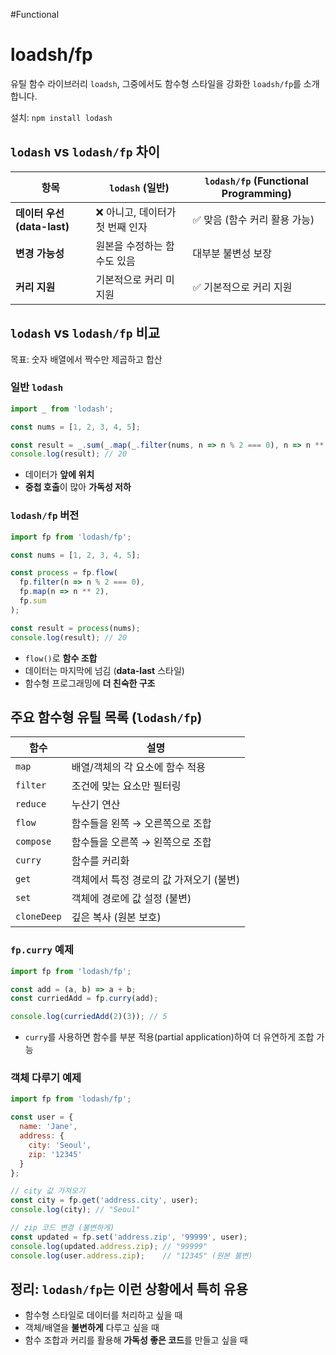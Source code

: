 #Functional 

# loadsh/fp

유틸 함수 라이브러리 `loadsh`, 그중에서도 함수형 스타일을 강화한 `loadsh/fp`를 소개합니다.

설치: `npm install lodash`

## `lodash` vs `lodash/fp` 차이

| 항목                    | `lodash` (일반)       | `lodash/fp` (Functional Programming) |
| --------------------- | ------------------- | ------------------------------------ |
| **데이터 우선(data-last)** | ❌ 아니고, 데이터가 첫 번째 인자 | ✅ 맞음 (함수 커리 활용 가능)                   |
| **변경 가능성**            | 원본을 수정하는 함수도 있음     | 대부분 불변성 보장                           |
| **커리 지원**             | 기본적으로 커리 미지원        | ✅ 기본적으로 커리 지원                        |

## `lodash` vs `lodash/fp` 비교

목표: 숫자 배열에서 짝수만 제곱하고 합산

### 일반 `lodash`
```js
import _ from 'lodash';

const nums = [1, 2, 3, 4, 5];

const result = _.sum(_.map(_.filter(nums, n => n % 2 === 0), n => n ** 2));
console.log(result); // 20
```
- 데이터가 **앞에 위치**
- **중첩 호출**이 많아 **가독성 저하**

### `lodash/fp` 버전
```js
import fp from 'lodash/fp';

const nums = [1, 2, 3, 4, 5];

const process = fp.flow(
  fp.filter(n => n % 2 === 0),
  fp.map(n => n ** 2),
  fp.sum
);

const result = process(nums);
console.log(result); // 20
```
- `flow()`로 **함수 조합**
- 데이터는 마지막에 넘김 (**data-last** 스타일)
- 함수형 프로그래밍에 **더 친숙한 구조**

## 주요 함수형 유틸 목록 (`lodash/fp`)

| 함수          | 설명                      |
| ----------- | ----------------------- |
| `map`       | 배열/객체의 각 요소에 함수 적용      |
| `filter`    | 조건에 맞는 요소만 필터링          |
| `reduce`    | 누산기 연산                  |
| `flow`      | 함수들을 왼쪽 → 오른쪽으로 조합      |
| `compose`   | 함수들을 오른쪽 → 왼쪽으로 조합      |
| `curry`     | 함수를 커리화                 |
| `get`       | 객체에서 특정 경로의 값 가져오기 (불변) |
| `set`       | 객체에 경로에 값 설정 (불변)       |
| `cloneDeep` | 깊은 복사 (원본 보호)           |

### `fp.curry` 예제
```js
import fp from 'lodash/fp';

const add = (a, b) => a + b;
const curriedAdd = fp.curry(add);

console.log(curriedAdd(2)(3)); // 5
```
- `curry`를 사용하면 함수를 부분 적용(partial application)하여 더 유연하게 조합 가능

### 객체 다루기 예제
```js
import fp from 'lodash/fp';

const user = {
  name: 'Jane',
  address: {
    city: 'Seoul',
    zip: '12345'
  }
};

// city 값 가져오기
const city = fp.get('address.city', user);
console.log(city); // "Seoul"

// zip 코드 변경 (불변하게)
const updated = fp.set('address.zip', '99999', user);
console.log(updated.address.zip); // "99999"
console.log(user.address.zip);    // "12345" (원본 불변)
```

## 정리: `lodash/fp`는 이런 상황에서 특히 유용
- 함수형 스타일로 데이터를 처리하고 싶을 때
- 객체/배열을 **불변하게** 다루고 싶을 때
- 함수 조합과 커리를 활용해 **가독성 좋은 코드**를 만들고 싶을 때
